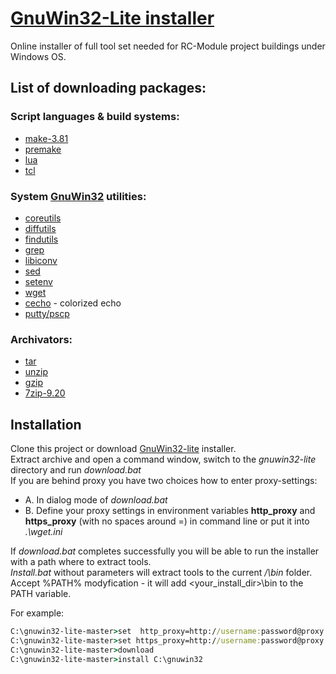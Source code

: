 # [GnuWin32-Lite installer](https://github.com/RC-MODULE/gnuwin32-lite)
 
Online installer of full tool set needed for RC-Module project buildings under Windows OS. 

## List of downloading packages:
### Script languages & build systems:   
  - [make-3.81](http://gnuwin32.sourceforge.net/packages/make.htm)
  - [premake](https://premake.github.io/)
  - [lua](http://lua-users.org/wiki/LuaBinaries)
  - [tcl](https://www.irontcl.com/)
<!--
  - [pkg-config](https://sourceforge.net/projects/pkgconfiglite/files/)
  - [cmake](https://cmake.org)
 -->
### System [GnuWin32](http://gnuwin32.sourceforge.net/) utilities:   
  - [coreutils](http://gnuwin32.sourceforge.net/packages/coreutils.htm)
  - [diffutils](http://gnuwin32.sourceforge.net/packages/diffutils.htm)
  - [findutils](http://gnuwin32.sourceforge.net/packages/findutils.htm)
  - [grep](http://gnuwin32.sourceforge.net/packages/grep.htm)
  - [libiconv](http://gnuwin32.sourceforge.net/packages/libiconv.htm) 
  - [sed](http://gnuwin32.sourceforge.net/packages/sed.htm)
  - [setenv](http://www.codeproject.com/Articles/12153/SetEnv)
  - [wget](http://gnuwin32.sourceforge.net/packages/wget.htm)
  - [cecho](https://github.com/elisherer/cecho) - colorized echo
  - [putty/pscp](http://www.chiark.greenend.org.uk/~sgtatham/putty/download.html)
### Archivators:   
  - [tar](http://gnuwin32.sourceforge.net/packages/gtar.htm)
  - [unzip](http://gnuwin32.sourceforge.net/packages/unzip.htm)
  - [gzip](http://gnuwin32.sourceforge.net/packages/gzip.htm)
  - [7zip-9.20](http://www.7-zip.org)


## Installation 
Clone this project or download [GnuWin32-lite](https://github.com/RC-MODULE/gnuwin32-lite/archive/master.zip) installer.   
Extract archive and open a command window, switch to the *gnuwin32-lite* directory and run *download.bat*   
If you are behind proxy you have two choices how to enter proxy-settings:
  - A. In dialog mode of *download.bat*  
  - B. Define your proxy settings in environment variables **http_proxy** and **https_proxy** (with no spaces around =) in command line or put it into *.\wget.ini*
  


If *download.bat* completes successfully you will be able to run the installer with a path where to extract tools.   
*Install.bat* without parameters will extract tools to the current */\bin* folder.   
Accept %PATH% modyfication - it will add <your_install_dir>\bin to the PATH variable.

For example: 
```bat
C:\gnuwin32-lite-master>set  http_proxy=http://username:password@proxy:80/
C:\gnuwin32-lite-master>set https_proxy=http://username:password@proxy:80/
C:\gnuwin32-lite-master>download 
C:\gnuwin32-lite-master>install C:\gnuwin32 
```

